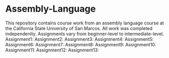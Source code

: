 # Assembly-Language
This repository contains course work from an assembly language course at the 
California State University of San Marcos. All work was completed independenlty. 
Assignments vary from beginner-level to intermediate-level.
Assignment1:
Assignment2:
Assignment3:
Assignment4:
Assignment5:
Assignment6:
Assignment7:
Assignment8:
Assignment9:
Assignment10:
Assignment11:
Assignment12:
Assignment13:
